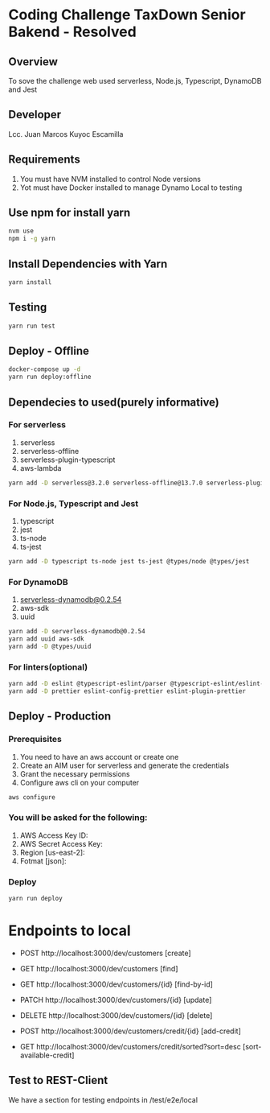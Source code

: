 # Coding Challenge TaxDown Senior Bakend - Resolved

## Overview
To sove the challenge web used serverless, Node.js, Typescript, DynamoDB and Jest

## Developer
Lcc. Juan Marcos Kuyoc Escamilla

## Requirements
1. You must have NVM installed to control Node versions
2. Yot must have Docker installed to manage Dynamo Local to testing

## Use npm for install yarn
```bash
nvm use
npm i -g yarn
```

## Install Dependencies with Yarn
```bash
yarn install
```

## Testing
```bash
yarn run test
```

## Deploy - Offline
```bash
docker-compose up -d
yarn run deploy:offline
```

## Dependecies to used(purely informative)
### For serverless
1. serverless
2. serverless-offline
3. serverless-plugin-typescript
4. aws-lambda

```bash
yarn add -D serverless@3.2.0 serverless-offline@13.7.0 serverless-plugin-typescript @types/aws-lambda
```

### For Node.js, Typescript and Jest
1. typescript
2. jest
3. ts-node
4. ts-jest

```bash
yarn add -D typescript ts-node jest ts-jest @types/node @types/jest
```

### For DynamoDB
1. serverless-dynamodb@0.2.54
2. aws-sdk
3. uuid

```bash
yarn add -D serverless-dynamodb@0.2.54
yarn add uuid aws-sdk
yarn add -D @types/uuid
```

### For linters(optional)
```bash
yarn add -D eslint @typescript-eslint/parser @typescript-eslint/eslint-plugin
yarn add -D prettier eslint-config-prettier eslint-plugin-prettier
```

## Deploy - Production
### Prerequisites
1. You need to have an aws account or create one
2. Create an AIM user for serverless and generate the credentials
3. Grant the necessary permissions
4. Configure aws cli on your computer

```bash
aws configure
```
### You will be asked for the following:
1. AWS Access Key ID:
2. AWS Secret Access Key:
3. Region [us-east-2]: 
4. Fotmat [json]:

### Deploy
```bash
yarn run deploy
```


# Endpoints to local

- POST http://localhost:3000/dev/customers [create]
- GET http://localhost:3000/dev/customers [find]
- GET http://localhost:3000/dev/customers/{id} [find-by-id]
- PATCH http://localhost:3000/dev/customers/{id} [update]
- DELETE http://localhost:3000/dev/customers/{id} [delete]

- POST http://localhost:3000/dev/customers/credit/{id} [add-credit]
- GET http://localhost:3000/dev/customers/credit/sorted?sort=desc [sort-available-credit]

## Test to REST-Client
We have a section for testing endpoints in /test/e2e/local